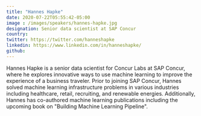 ```yaml
---
title: "Hannes Hapke"
date: 2020-07-22T05:55:42-05:00
image : /images/speakers/hannes-hapke.jpg
designation: Senior data scientist at SAP Concur
country: 
twitter: https://twitter.com/hanneshapke
linkedin: https://www.linkedin.com/in/hanneshapke/
github: 
---
```


Hannes Hapke is a senior data scientist for Concur Labs at SAP Concur, where he explores innovative ways to use machine learning to improve the experience of a business traveler. Prior to joining SAP Concur, Hannes solved machine learning infrastructure problems in various industries including healthcare, retail, recruiting, and renewable energies. Additionally, Hannes has co-authored machine learning publications including the upcoming book on "Building Machine Learning Pipeline".